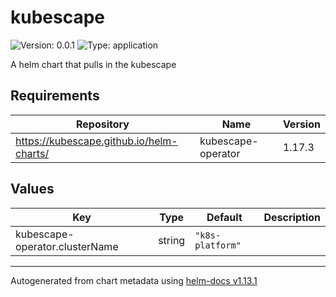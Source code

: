 # kubescape

![Version: 0.0.1](https://img.shields.io/badge/Version-0.0.1-informational?style=flat-square) ![Type: application](https://img.shields.io/badge/Type-application-informational?style=flat-square)

A helm chart that pulls in the kubescape

## Requirements

| Repository | Name | Version |
|------------|------|---------|
| https://kubescape.github.io/helm-charts/ | kubescape-operator | 1.17.3 |

## Values

| Key | Type | Default | Description |
|-----|------|---------|-------------|
| kubescape-operator.clusterName | string | `"k8s-platform"` |  |

----------------------------------------------
Autogenerated from chart metadata using [helm-docs v1.13.1](https://github.com/norwoodj/helm-docs/releases/v1.13.1)
